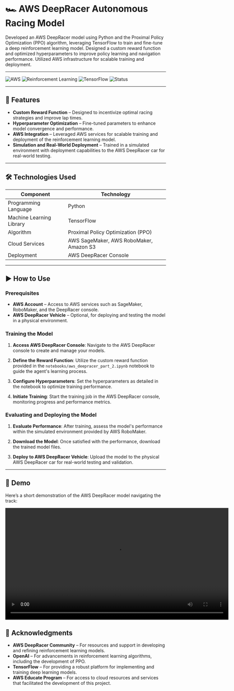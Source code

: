 # 🏎️ AWS DeepRacer Autonomous Racing Model

Developed an AWS DeepRacer model using Python and the Proximal Policy Optimization (PPO) algorithm, leveraging TensorFlow to train and fine-tune a deep reinforcement learning model. Designed a custom reward function and optimized hyperparameters to improve policy learning and navigation performance. Utilized AWS infrastructure for scalable training and deployment.

---

![AWS](https://img.shields.io/badge/Built%20With-AWS-orange)
![Reinforcement Learning](https://img.shields.io/badge/Reinforcement%20Learning-PPO-blue)
![TensorFlow](https://img.shields.io/badge/Powered%20By-TensorFlow-brightgreen)
![Status](https://img.shields.io/badge/Status-Always_Improving-yellow)

---

## 🚀 Features

- **Custom Reward Function** – Designed to incentivize optimal racing strategies and improve lap times.
- **Hyperparameter Optimization** – Fine-tuned parameters to enhance model convergence and performance.
- **AWS Integration** – Leveraged AWS services for scalable training and deployment of the reinforcement learning model.
- **Simulation and Real-World Deployment** – Trained in a simulated environment with deployment capabilities to the AWS DeepRacer car for real-world testing.

---

## 🛠️ Technologies Used

| Component                | Technology                                      |
|--------------------------|-------------------------------------------------|
| Programming Language     | Python                                          |
| Machine Learning Library | TensorFlow                                      |
| Algorithm                | Proximal Policy Optimization (PPO)              |
| Cloud Services           | AWS SageMaker, AWS RoboMaker, Amazon S3         |
| Deployment               | AWS DeepRacer Console                           |

---

## ▶️ How to Use

### Prerequisites

- **AWS Account** – Access to AWS services such as SageMaker, RoboMaker, and the DeepRacer console.
- **AWS DeepRacer Vehicle** – Optional, for deploying and testing the model in a physical environment.

### Training the Model

1. **Access AWS DeepRacer Console**: Navigate to the AWS DeepRacer console to create and manage your models.

2. **Define the Reward Function**: Utilize the custom reward function provided in the `notebooks/aws_deepracer_part_2.ipynb` notebook to guide the agent's learning process.

3. **Configure Hyperparameters**: Set the hyperparameters as detailed in the notebook to optimize training performance.

4. **Initiate Training**: Start the training job in the AWS DeepRacer console, monitoring progress and performance metrics.

### Evaluating and Deploying the Model

1. **Evaluate Performance**: After training, assess the model's performance within the simulated environment provided by AWS RoboMaker.

2. **Download the Model**: Once satisfied with the performance, download the trained model files.

3. **Deploy to AWS DeepRacer Vehicle**: Upload the model to the physical AWS DeepRacer car for real-world testing and validation.

---

## 🎥 Demo

Here’s a short demonstration of the AWS DeepRacer model navigating the track:

<video width="700" controls>
  <source src="aws deepracer part 2/aws deepracer part 2.mp4" type="video/mp4">
  Your browser does not support the video tag.
</video>

## 🙌 Acknowledgments

- **AWS DeepRacer Community** – For resources and support in developing and refining reinforcement learning models.
- **OpenAI** – For advancements in reinforcement learning algorithms, including the development of PPO.
- **TensorFlow** – For providing a robust platform for implementing and training deep learning models.
- **AWS Educate Program** – For access to cloud resources and services that facilitated the development of this project.
